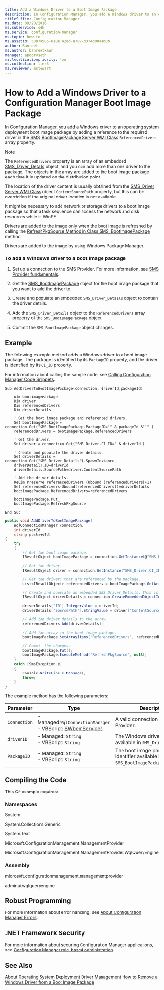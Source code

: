 ```yaml
---
title: Add a Windows Driver to a Boot Image Package
description: In Configuration Manager, you add a Windows driver to an operating system deployment boot image package by adding a reference to the required driver in the SMS_BootImagePackage Server WMI Class ReferencedDrivers array property.
titleSuffix: Configuration Manager
ms.date: 09/20/2016
ms.subservice: sdk
ms.service: configuration-manager
ms.topic: how-to
ms.assetid: 5887b585-618e-42ed-a707-d374d0da4b0b
author: Banreet
ms.author: banreetkaur
manager: apoorvseth
ms.localizationpriority: low
ms.collection: tier3
ms.reviewer: mstewart
---
```

# How to Add a Windows Driver to a Configuration Manager Boot Image Package
In Configuration Manager, you add a Windows driver to an operating system deployment boot image package by adding a reference to the required driver in the [SMS_BootImagePackage Server WMI Class](../../develop/reference/osd/sms_bootimagepackage-server-wmi-class.md) `ReferencedDrivers` array property.

> [!NOTE]
>  The `ReferencedDrivers` property is an array of an embedded [SMS_Driver_Details](../../develop/reference/osd/sms_driver_details-server-wmi-class.md) object, and you can add more than one driver to the package. The objects in the array are added to the boot image package each time it is updated on the distribution point.

 The location of the driver content is usually obtained from the [SMS_Driver Server WMI Class](../../develop/reference/osd/sms_driver-server-wmi-class.md) object `ContentSourcePath` property, but this can be overridden if the original driver location is not available.

 It might be necessary to add network or storage drivers to a boot image package so that a task sequence can access the network and disk resources while in WinPE.

 Drivers are added to the image only when the boot image is refreshed by calling the [RefreshPkgSource Method in Class SMS_BootImagePackage](../../develop/reference/osd/refreshpkgsource-method-in-class-sms_bootimagepackage.md) method.

 Drivers are added to the image by using Windows Package Manager.

### To add a Windows driver to a boot image package

1.  Set up a connection to the SMS Provider. For more information, see [SMS Provider fundamentals](../core/understand/sms-provider-fundamentals.md).

2.  Get the [SMS_BootImagePackage](../../develop/reference/osd/sms_bootimagepackage-server-wmi-class.md) object for the boot image package that you want to add the driver to.

3.  Create and populate an embedded `SMS_Driver_Details` object to contain the driver details.

4.  Add the `SMS_Driver_Details` object to the `ReferencedDrivers` array property of the `SMS_BootImagePackage` object.

5.  Commit the `SMS_BootImagePackage` object changes.

## Example
 The following example method adds a Windows driver to a boot image package. The package is identified by its `PackageID` property, and the driver is identified by its `CI_ID` property.

 For information about calling the sample code, see [Calling Configuration Manager Code Snippets](../../develop/core/understand/calling-code-snippets.md).

```vbs
Sub AddDriverToBootImagePackage(connection, driverId,packageId)

    Dim bootImagePackage
    Dim driver
    Dim referencedDrivers
    Dim driverDetails

    ' Get the boot image package and referenced drivers.
    Set bootImagePackage = connection.Get("SMS_BootImagePackage.PackageID='" & packageId &"'" )
    referencedDrivers = bootImagePackage.ReferencedDrivers

    ' Get the driver.
    Set driver = connection.Get("SMS_Driver.CI_ID=" & driverId )

    ' Create and populate the driver details.
    Set driverDetails = connection.Get("SMS_Driver_Details").SpawnInstance_
    driverDetails.ID=driverId
    driverDetails.SourcePath=driver.ContentSourcePath

    ' Add the driver details.
    ReDim Preserve referencedDrivers (Ubound (referencedDrivers)+1)
    Set referencedDrivers(Ubound(referencedDrivers))=driverDetails
    bootImagePackage.ReferencedDrivers=referencedDrivers

    bootImagePackage.Put_
    bootImagePackage.RefreshPkgSource

End Sub
```

```c#
public void AddDriverToBootImagePackage(
    WqlConnectionManager connection,
    int driverId,
    string packageId)
{
    try
    {
        // Get the boot image package.
        IResultObject bootImagePackage = connection.GetInstance(@"SMS_BootImagePackage.packageId='" + packageId + "'");

        // Get the driver.
        IResultObject driver = connection.GetInstance("SMS_Driver.CI_ID=" + driverId);

        // Get the drivers that are referenced by the package.
        List<IResultObject> referencedDrivers = bootImagePackage.GetArrayItems("ReferencedDrivers");

        // Create and populate an embedded SMS_Driver_Details. This is added to the ReferencedDrivers array.
        IResultObject driverDetails = connection.CreateEmbeddedObjectInstance("SMS_Driver_Details");

        driverDetails["ID"].IntegerValue = driverId;
        driverDetails["SourcePath"].StringValue = driver["ContentSourcePath"].StringValue;

        // Add the driver details to the array.
        referencedDrivers.Add(driverDetails);

        // Add the array to the boot image package.
        bootImagePackage.SetArrayItems("ReferencedDrivers", referencedDrivers);

        // Commit the changes.
        bootImagePackage.Put();
        bootImagePackage.ExecuteMethod("RefreshPkgSource", null);
    }
    catch (SmsException e)
    {
        Console.WriteLine(e.Message);
        throw;
    }
}
```

 The example method has the following parameters:

|Parameter|Type|Description|
|---------------|----------|-----------------|
|`Connection`|-   Managed:`WqlConnectionManager`<br />-   VBScript: [SWbemServices](/windows/win32/wmisdk/swbemservices)|A valid connection to the SMS Provider.|
|`driverID`|-   Managed: `String`<br />-   VBScript:  `String`|The Windows driver identifier available in `SMS_Driver.CI_ID`.|
|`PackageID`|-   Managed: `String`<br />-   VBScript: `String`|The boot image package identifier available in `SMS_BootImagePackage.PackageID`.|

## Compiling the Code
 This C# example requires:

### Namespaces
 System

 System.Collections.Generic

 System.Text

 Microsoft.ConfigurationManagement.ManagementProvider

 Microsoft.ConfigurationManagement.ManagementProvider.WqlQueryEngine

### Assembly
 microsoft.configurationmanagement.managementprovider

 adminui.wqlqueryengine

## Robust Programming
 For more information about error handling, see [About Configuration Manager Errors](../../develop/core/understand/about-configuration-manager-errors.md).

## .NET Framework Security
 For more information about securing Configuration Manager applications, see [Configuration Manager role-based administration](../../develop/core/servers/configure/role-based-administration.md).

## See Also
 [About Operating System Deployment Driver Management](../../develop/osd/about-operating-system-deployment-driver-management.md)
 [How to Remove a Windows Driver from a Boot Image Package](../../develop/osd/how-to-remove-a-windows-driver-from-a-boot-image-package.md)
